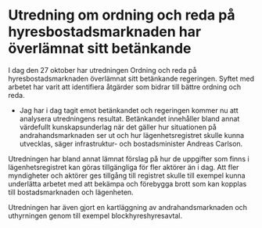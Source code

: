 # Utredning om ordning och reda på hyresbostadsmarknaden har överlämnat sitt betänkande

I dag den 27 oktober har utredningen Ordning och reda på hyresbostadsmarknaden överlämnat sitt betänkande regeringen. Syftet med arbetet har varit att identifiera åtgärder som bidrar till bättre ordning och reda.

- Jag har i dag tagit emot betänkandet och regeringen kommer nu att analysera utredningens resultat. Betänkandet innehåller bland annat värdefullt kunskapsunderlag när det gäller hur situationen på andrahandsmarknaden ser ut och hur lägenhetsregistret skulle kunna utvecklas, säger infrastruktur- och bostadsminister Andreas Carlson.

Utredningen har bland annat lämnat förslag på hur de uppgifter som finns i lägenhetsregistret kan göras tillgängliga för fler aktörer än i dag. Att fler myndigheter och aktörer ges tillgång till registret skulle till exempel kunna underlätta arbetet med att bekämpa och förebygga brott som kan kopplas till bostadsmarknaden och lägenheten.

Utredningen har även gjort en kartläggning av andrahandsmarknaden och uthyrningen genom till exempel blockhyreshyresavtal.
